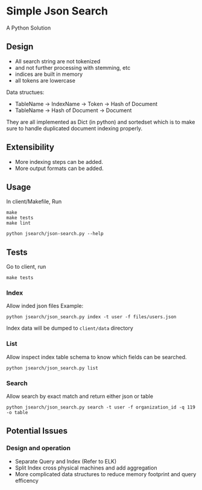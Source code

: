 # Simple Json Search
A Python Solution

## Design
- All search string are not tokenized
- and not further processing with stemming, etc
- indices are built in memory
- all tokens are lowercase

Data structues:
- TableName -> IndexName -> Token -> Hash of Document
- TableName -> Hash of Document -> Document

They are all implemented as Dict (in python) and sortedset which is to make sure to handle duplicated document indexing properly.

## Extensibility
- More indexing steps can be added. 
- More output formats can be added.

## Usage
In client/Makefile, Run
```
make
make tests
make lint
```

```
python jsearch/json-search.py --help
```

## Tests
Go to client, run
```
make tests
```
### Index
Allow inded json files
Example:
```
python jsearch/json_search.py index -t user -f files/users.json
```
Index data will be dumped to ```client/data``` directory

### List
Allow inspect index table schema to know which fields can be searched.

```
python jsearch/json_search.py list
```

### Search

Allow search by exact match and return either json or table
```
python jsearch/json_search.py search -t user -f organization_id -q 119 -o table 
```

## Potential Issues
### Design and operation
- Separate Query and Index (Refer to ELK)
- Split Index cross physical machines and add aggregation
- More complicated data structures to reduce memory footprint and query efficency


